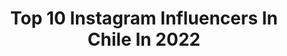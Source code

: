 ---
title: Top 10 Instagram Influencers In Chile In 2022
description: >-
  Find top Instagram influencers in Chile in 2022. Most popular hashtags: #maquillajechile #aquisomostodos #adidasfootball.
platform: Instagram
hits: 2665
text_top: Identify the best Instagram influencers on inBeat.
text_bottom: Our search engine aggregates 2665 Instagram influencers like this in Chile for you to connect with.
profiles:
  - username: "itsnicolasignacio"
    fullname: >-
      Mi amor😍
    bio: >-
      @nicolasitop | 18$ 🇨🇱 CANJES AL DM📥 Contacto: rodriguezcammell@gmail.com📥 🌐Valdivia/ río bueno/ santiago🌐
    location: "Chile"
    followers: 80005
    engagement: 2525
    commentsToLikes: 0.044364
    id: ck55omvgy8olo0i11itsrz291
    verified: false
    hashtags: ""
  - username: "_murielandrade"
    fullname: >-
      MURIEL ANDRADE
    bio: >-
      CR || CL instagram is not real life⚡️ ••••••••••• @_mandradefitness @mandrafitwear
    location: "Chile"
    followers: 7260
    engagement: 2491
    commentsToLikes: 0.290445
    id: ck0tx7trwi5cf0i19w2212n6t
    verified: false
    hashtags: ""
  - username: "ofirvargass"
    fullname: >-
      OFIR Vargas B. 🖤⛓
    bio: >-
      17 🍄 Tiktok: ofirvargass🦋 🇮🇱/ 🇨🇱 “Your life is too short enjoy” Producciones@onemediachile.cl 📩
    location: "Chile"
    followers: 362019
    engagement: 1853
    commentsToLikes: 0.036358
    id: ckap8qmvmpfyo0i78ymkuptza
    verified: false
    hashtags: "#myriderpack"
  - username: "itayvargass"
    fullname: >-
      𝑰𝒕𝒂𝒚 🤍
    bio: >-
      ~🇨🇱🇮🇱 Dancer🩰/model✨ •(14M en tiktok)🙏🏻 •💌producciones@onemediachile.cl📍
    location: "Chile"
    followers: 1543636
    engagement: 1404
    commentsToLikes: 0.027331
    id: ck8wen3wxeb1f0j781sj590wd
    verified: false
    hashtags: "#appgallery, #riderpack, #huaweiy8p"
  - username: "conyrodriguezv"
    fullname: >-
      C
    bio: >-
      XXII. mucho más de lo que ves aquí ☻ ⠀⠀⠀ ⠀⠀⠀ ⠀⠀⠀ FP @forget.cl ⚡️
    location: "Chile"
    followers: 10836
    engagement: 1278
    commentsToLikes: 0.221064
    id: ck6tzz2a8corl0j71dyuz23u2
    verified: false
    hashtags: "#212vipred, #beredsavelives"
  - username: "paloportales"
    fullname: >-
      Paloma Laura
    bio: >-
      @better_inabikini x mi Tips / outfits
    location: "Chile"
    followers: 14227
    engagement: 1232
    commentsToLikes: 0.241032
    id: ck6tzz2occovy0j718ayyvyo6
    verified: false
    hashtags: "#catnewarrivals, #americaneaglecl, #catthelcons, #catoriginalboots"
  - username: "camivinet_"
    fullname: >-
      Cαmilα Vinet 🌻
    bio: >-
      Cirujαno Dentistα 👩🏻‍⚕️ Tco, Chile 📍 Mis 🌱🌺 @regala.vida_ 💛 💌 camilavinetb@gmail.com
    location: "Chile"
    followers: 16949
    engagement: 1223
    commentsToLikes: 0.099703
    id: ck6tuupt6ij7l0j71x36i1yet
    verified: false
    hashtags: "#stayathome, #tbt, #ysllibrebeautytour, #libreysl"
  - username: "verobianchi89"
    fullname: >-
      Veronica Bianchi
    bio: >-
      Deporte / Periodista y Conductora de TV #CDF #CHV Mi ❤️ entre Chile, Argentina y donde haya papas fritas🍟 Contacto💌: veronicabianchi1989@gmail.com
    location: "Chile"
    followers: 78167
    engagement: 984
    commentsToLikes: 0.048975
    id: ck8sz3h8kn12e0j785s9k3wat
    verified: false
    hashtags: "#adidasfootball, #huaweiwatchgt2pro, #psplus, #vida"
  - username: "angeles_araya_"
    fullname: >-
      Ángeles Araya
    bio: >-
      Madrugo! Siempre por las pantallas de @canal13cl @aquisomostodos
    location: "Chile"
    followers: 50585
    engagement: 866
    commentsToLikes: 0.060217
    id: ck0vvt55tqne30i19twpips75
    verified: false
    hashtags: "#shotoniphone, #unyoghurtunasonrisa, #aquisomostodos, #vamospormas"
  - username: "cata_fdez94"
    fullname: >-
      Cata ✨
    bio: >-
      🎥| Tutoriales y tips💋 📚| Ingenieria comercial pucv 🏝| Viña Del Mar 📩| Catalina.fernandez.saldias@gmail.com
    location: "Chile"
    followers: 68603
    engagement: 825
    commentsToLikes: 0.177335
    id: ck0txdenbiu0b0i19gpkztj4k
    verified: false
    hashtags: "#makeupartistchile, #makeuptutorial, #tutorialdemaquillaje, #halloweenmakeup"
---